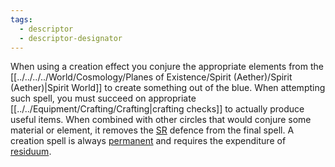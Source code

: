 ```yaml
---
tags:
  - descriptor
  - descriptor-designator
---
```

When using a creation effect you conjure the appropriate elements from the [[../../../../World/Cosmology/Planes of Existence/Spirit (Aether)/Spirit (Aether)|Spirit World]] to create something out of the blue. When attempting such spell, you must succeed on appropriate [[../../Equipment/Crafting/Crafting|crafting checks]] to actually produce useful items.
When combined with other circles that would conjure some material or element, it removes the [SR](onenote:#Health&section-id={F4B5F533-AED8-4749-B5F7-808512A72D86}&page-id={14C8C514-3A90-470E-B136-B3AEA31598A5}&object-id={EF078BFE-7E96-09D2-0701-53368BE4BFBB}&33&base-path=https://d.docs.live.net/73fbda111a4ef6fc/Documents/System%20Intelligence/Game%20System.one) defence from the final spell. A creation spell is always [permanent](onenote:#Magic&section-id={F4B5F533-AED8-4749-B5F7-808512A72D86}&page-id={6BD070B5-5DB8-496B-B4F1-5BC83C18EBC1}&object-id={D793CBFA-5213-0CA1-2D18-61F99B181D70}&8C&base-path=https://d.docs.live.net/73fbda111a4ef6fc/Documents/System%20Intelligence/Game%20System.one) and requires the expenditure of [residuum](onenote:#Crafting&section-id={F4B5F533-AED8-4749-B5F7-808512A72D86}&page-id={9C3411B9-F429-44D1-86BA-28924CF0C594}&object-id={C053A6A8-829F-04DD-3FB7-F8D241C9F0E4}&21&base-path=https://d.docs.live.net/73fbda111a4ef6fc/Documents/System%20Intelligence/Game%20System.one).